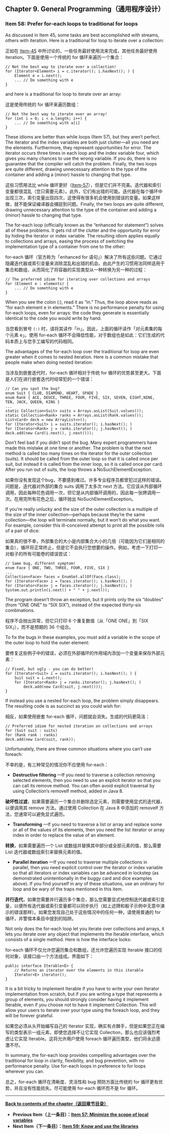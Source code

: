 ## Chapter 9. General Programming（通用程序设计）

### Item 58: Prefer for-each loops to traditional for loops

As discussed in Item 45, some tasks are best accomplished with streams, others with iteration. Here is a traditional for loop to iterate over a collection:

正如在 [Item-45](https://github.com/clxering/Effective-Java-3rd-edition-Chinese-English-bilingual/blob/master/Chapter-7/Chapter-7-Item-45-Use-streams-judiciously.md) 中所讨论的，一些任务最好使用流来完成，其他任务最好使用 iteration。下面是使用一个传统的 for 循环来遍历一个集合：

```
// Not the best way to iterate over a collection!
for (Iterator<Element> i = c.iterator(); i.hasNext(); ) {
    Element e = i.next();
    ... // Do something with e
}
```

and here is a traditional for loop to iterate over an array:

这是使用传统的 for 循环来遍历数组：

```
// Not the best way to iterate over an array!
for (int i = 0; i < a.length; i++) {
    ... // Do something with a[i]
}
```

These idioms are better than while loops (Item 57), but they aren’t perfect. The iterator and the index variables are both just clutter—all you need are the elements. Furthermore, they represent opportunities for error. The iterator occurs three times in each loop and the index variable four, which gives you many chances to use the wrong variable. If you do, there is no guarantee that the compiler will catch the problem. Finally, the two loops are quite different, drawing unnecessary attention to the type of the container and adding a (minor) hassle to changing that type.

这些习惯用法比 while 循环更好（[Item-57](https://github.com/clxering/Effective-Java-3rd-edition-Chinese-English-bilingual/blob/master/Chapter-9/Chapter-9-Item-57-Minimize-the-scope-of-local-variables.md)），但是它们并不完美。迭代器和索引变量都很混乱（您只需要元素）。此外，它们有出错的可能。迭代器在每个循环中出现三次，索引变量出现四次，这使得有很多机会使用到错误的变量。如果这样做，就不能保证编译器会捕捉到问题。Finally, the two loops are quite different, drawing unnecessary attention to the type of the container and adding a (minor) hassle to changing that type.

The for-each loop (officially known as the “enhanced for statement”) solves all of these problems. It gets rid of the clutter and the opportunity for error by hiding the iterator or index variable. The resulting idiom applies equally to collections and arrays, easing the process of switching the implementation type of a container from one to the other:

for-each 循环（官方称为「enhanced for 语句」）解决了所有这些问题。它通过隐藏迭代器或索引变量来消除混乱和出错的机会。由此产生的习惯用法同样适用于集合和数组，从而简化了将容器的实现类型从一种转换为另一种的过程：

```
// The preferred idiom for iterating over collections and arrays
for (Element e : elements) {
    ... // Do something with e
}
```

When you see the colon (:), read it as “in.” Thus, the loop above reads as “for each element e in elements.” There is no performance penalty for using for-each loops, even for arrays: the code they generate is essentially identical to the code you would write by hand.

当您看到冒号 `(:)` 时，请将其读作「in」。因此，上面的循环读作「对元素集的每个元素 e」。使用 for-each 循环不会降低性能，对于数组也是如此：它们生成的代码本质上与您手工编写的代码相同。

The advantages of the for-each loop over the traditional for loop are even greater when it comes to nested iteration. Here is a common mistake that people make when doing nested iteration:

当涉及到嵌套迭代时，for-each 循环相对于传统 for 循环的优势甚至更大。下面是人们在进行嵌套迭代时经常犯的一个错误：

```
// Can you spot the bug?
enum Suit { CLUB, DIAMOND, HEART, SPADE }
enum Rank { ACE, DEUCE, THREE, FOUR, FIVE, SIX, SEVEN, EIGHT,NINE, TEN, JACK, QUEEN, KING }
...
static Collection<Suit> suits = Arrays.asList(Suit.values());
static Collection<Rank> ranks = Arrays.asList(Rank.values());
List<Card> deck = new ArrayList<>();
for (Iterator<Suit> i = suits.iterator(); i.hasNext(); )
for (Iterator<Rank> j = ranks.iterator(); j.hasNext(); )
deck.add(new Card(i.next(), j.next()));
```

Don’t feel bad if you didn’t spot the bug. Many expert programmers have made this mistake at one time or another. The problem is that the next method is called too many times on the iterator for the outer collection (suits). It should be called from the outer loop so that it is called once per suit, but instead it is called from the inner loop, so it is called once per card. After you run out of suits, the loop throws a NoSuchElementException.

如果你没有发现这个bug，不要感到难过。许多专业程序员都曾犯过这样的错误。问题是，迭代器对外部的集合 suits 调用了太多次 next 方法。它应该从外部循环调用，因此每种花色调用一次，但它是从内部循环调用的，因此每一张牌调用一次。在用完所有花色之后，循环抛出 NoSuchElementException。

If you’re really unlucky and the size of the outer collection is a multiple of the size of the inner collection—perhaps because they’re the same collection—the loop will terminate normally, but it won’t do what you want. For example, consider this ill-conceived attempt to print all the possible rolls of a pair of dice:

如果真的很不幸，外部集合的大小是内部集合大小的几倍（可能因为它们是相同的集合），循环将正常终止，但是它不会执行您想要的操作。例如，考虑一下打印一对骰子的所有可能卷的错误尝试：

```
// Same bug, different symptom!
enum Face { ONE, TWO, THREE, FOUR, FIVE, SIX }
...
Collection<Face> faces = EnumSet.allOf(Face.class);
for (Iterator<Face> i = faces.iterator(); i.hasNext(); )
for (Iterator<Face> j = faces.iterator(); j.hasNext(); )
System.out.println(i.next() + " " + j.next());
```

The program doesn’t throw an exception, but it prints only the six “doubles” (from “ONE ONE” to “SIX SIX”), instead of the expected thirty-six combinations.

程序不会抛出异常，但它只打印 6 个重复数值（从「ONE ONE」到「SIX SIX」），而不是预期的 36 个组合。

To fix the bugs in these examples, you must add a variable in the scope of the outer loop to hold the outer element:

要修复这些例子中的错误，必须在外部循环的作用域内添加一个变量来保存外部元素：

```
// Fixed, but ugly - you can do better!
for (Iterator<Suit> i = suits.iterator(); i.hasNext(); ) {
    Suit suit = i.next();
    for (Iterator<Rank> j = ranks.iterator(); j.hasNext(); )
        deck.add(new Card(suit, j.next()));
}
```

If instead you use a nested for-each loop, the problem simply disappears. The resulting code is as succinct as you could wish for:

相反，如果使用嵌套 for-each 循环，问题就会消失。生成的代码更简洁：

```
// Preferred idiom for nested iteration on collections and arrays
for (Suit suit : suits)
for (Rank rank : ranks)
deck.add(new Card(suit, rank));
```

Unfortunately, there are three common situations where you can’t use foreach:

不幸的是，有三种常见的情况你不应使用 for-each：

- **Destructive filtering** —If you need to traverse a collection removing selected elements, then you need to use an explicit iterator so that you can call its remove method. You can often avoid explicit traversal by using Collection’s removeIf method, added in Java 8.

**破坏性过滤**，如果需要遍历一个集合并删除选定元素，则需要使用显式的迭代器，以便调用其 remove 方法。通过使用 Collection 在 Java 8 中添加的 removeIf 方法，您通常可以避免显式遍历。

- **Transforming** —If you need to traverse a list or array and replace some or all of the values of its elements, then you need the list iterator or array index in order to replace the value of an element.

**转换**，如果需要遍历一个 List 或数组并替换其中部分或全部元素的值，那么需要 List 迭代器或数组索引来替换元素的值。

- **Parallel iteration** —If you need to traverse multiple collections in parallel, then you need explicit control over the iterator or index variable so that all iterators or index variables can be advanced in lockstep (as demonstrated unintentionally in the buggy card and dice examples above). If you find yourself in any of these situations, use an ordinary for loop and be wary of the traps mentioned in this item.

**并行迭代**，如果您需要并行遍历多个集合，那么您需要显式地控制迭代器或索引变量，以便所有迭代器或索引变量都可以同步执行（如上述牌和骰子示例中无意中演示的错误那样）。如果您发现自己处于这些情况中的任何一种，请使用普通的 for 循环，并警惕本条目中提到的陷阱。

Not only does the for-each loop let you iterate over collections and arrays, it lets you iterate over any object that implements the Iterable interface, which consists of a single method. Here is how the interface looks:

for-each 循环不仅允许您遍历集合和数组，还允许您遍历实现 Iterable 接口的任何对象，该接口由一个方法组成。界面如下：

```
public interface Iterable<E> {
    // Returns an iterator over the elements in this iterable
    Iterator<E> iterator();
}
```

It is a bit tricky to implement Iterable if you have to write your own Iterator implementation from scratch, but if you are writing a type that represents a group of elements, you should strongly consider having it implement Iterable, even if you choose not to have it implement Collection. This will allow your users to iterate over your type using the foreach loop, and they will be forever grateful.

如果您必须从头开始编写自己的 Iterator 实现，确实有点棘手，但是如果您正在编写的类型表示一组元素，即使您选择不让它实现 Collection，那么也应该强烈考虑让它实现 Iterable。这将允许用户使用 foreach 循环遍历类型，他们将永远感激不尽。

In summary, the for-each loop provides compelling advantages over the traditional for loop in clarity, flexibility, and bug prevention, with no performance penalty. Use for-each loops in preference to for loops wherever you can.

总之，for-each 循环在清晰度、灵活性和 bug 预防方面比传统的 for 循环更有优势，并且没有性能损失。尽可能使用 for-each 循环而不是 for 循环。

---
**[Back to contents of the chapter（返回章节目录）](https://github.com/clxering/Effective-Java-3rd-edition-Chinese-English-bilingual/blob/master/Chapter-9/Chapter-9-Introduction.md)**
- **Previous Item（上一条目）：[Item 57: Minimize the scope of local variables](https://github.com/clxering/Effective-Java-3rd-edition-Chinese-English-bilingual/blob/master/Chapter-9/Chapter-9-Item-57-Minimize-the-scope-of-local-variables.md)**
- **Next Item（下一条目）：[Item 59: Know and use the libraries](https://github.com/clxering/Effective-Java-3rd-edition-Chinese-English-bilingual/blob/master/Chapter-9/Chapter-9-Item-59-Know-and-use-the-libraries.md)**
